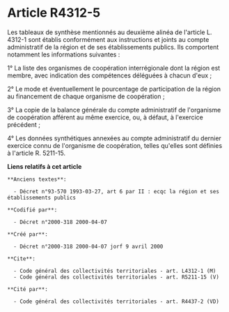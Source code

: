 # Article R4312-5

Les tableaux de synthèse mentionnés au deuxième alinéa de l'article L. 4312-1 sont établis conformément aux instructions et
joints au compte administratif de la région et de ses établissements publics. Ils comportent notamment les informations
suivantes :

1° La liste des organismes de coopération interrégionale dont la région est membre, avec indication des compétences déléguées
à chacun d'eux ;

2° Le mode et éventuellement le pourcentage de participation de la région au financement de chaque organisme de coopération ;

3° La copie de la balance générale du compte administratif de l'organisme de coopération afférent au même exercice, ou, à
défaut, à l'exercice précédent ;

4° Les données synthétiques annexées au compte administratif du dernier exercice connu de l'organisme de coopération, telles
qu'elles sont définies à l'article R. 5211-15.

**Liens relatifs à cet article**

	**Anciens textes**:

	  - Décret n°93-570 1993-03-27, art 6 par II : ecqc la région et ses établissements publics

	**Codifié par**:

	  - Décret n°2000-318 2000-04-07

	**Créé par**:

	  - Décret n°2000-318 2000-04-07 jorf 9 avril 2000

	**Cite**:

	  - Code général des collectivités territoriales - art. L4312-1 (M)
	  - Code général des collectivités territoriales - art. R5211-15 (V)

	**Cité par**:

	  - Code général des collectivités territoriales - art. R4437-2 (VD)
